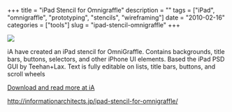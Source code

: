 +++
title = "iPad Stencil for Omnigraffle"
description = ""
tags = ["iPad", "omnigraffle", "prototyping", "stencils", "wireframing"]
date = "2010-02-16"
categories = ["tools"]
slug = "ipad-stencil-omnigraffle"
+++


<div class="tool-screenshot mb1"><a href="http://informationarchitects.jp/ipad-stencil-for-omnigraffle/"><img id="bluga-thumbnail-2769" class="bluga-thumbnail custom" src="//media.konigi.com/bluga/
wt523078b5b695a_custom.jpg"/></a></div><p>iA have created an iPad stencil for OmniGraffle.  Contains backgrounds, title bars, buttons, selectors, and other iPhone UI elements. Based the iPad PSD GUI by Teehan+Lax. Text is fully editable on lists, title bars, buttons, and scroll wheels</p>

<p><a href="http://informationarchitects.jp/ipad-stencil-for-omnigraffle/">Download and read more at iA</a></p>

  
<p><a href="http://informationarchitects.jp/ipad-stencil-for-omnigraffle/">http://informationarchitects.jp/ipad-stencil-for-omnigraffle/</a></p>
      
